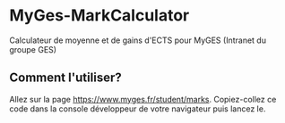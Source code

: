 # MyGes-MarkCalculator
Calculateur de moyenne et de gains d'ECTS pour MyGES (Intranet du groupe GES)

## Comment l'utiliser?
Allez sur la page https://www.myges.fr/student/marks.
Copiez-collez ce code dans la console développeur de votre navigateur puis lancez le.
